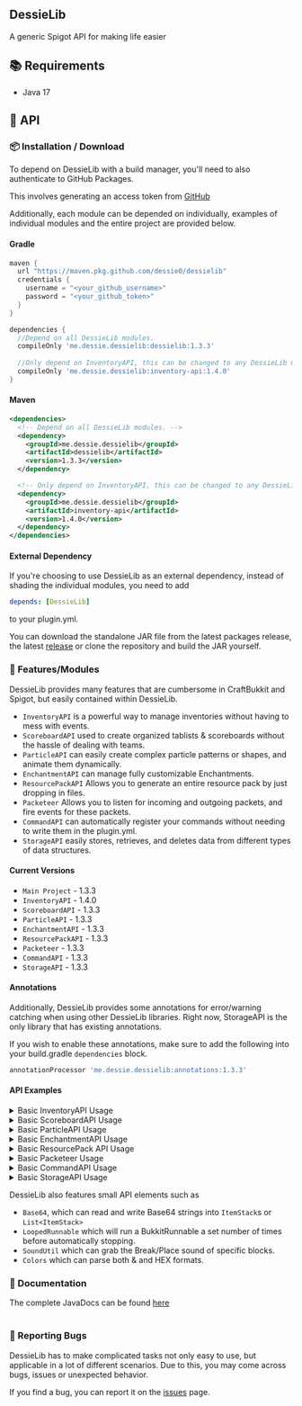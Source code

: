 ## DessieLib
A generic Spigot API for making life easier

## :books: Requirements
- Java 17

## :newspaper: API

### :package: Installation / Download

To depend on DessieLib with a build manager, you'll need to also authenticate to GitHub Packages.

This involves generating an access token from [GitHub](https://github.com/settings/tokens)

Additionally, each module can be depended on individually, examples of individual modules and the entire project are provided below.

#### Gradle
```groovy
maven {
  url "https://maven.pkg.github.com/dessie0/dessielib"
  credentials {
    username = "<your_github_username>"
    password = "<your_github_token>"
  }
}

dependencies {
  //Depend on all DessieLib modules.
  compileOnly 'me.dessie.dessielib:dessielib:1.3.3'
    
  //Only depend on InventoryAPI, this can be changed to any DessieLib module listed below.
  compileOnly 'me.dessie.dessielib:inventory-api:1.4.0'
}
```

#### Maven
```xml
<dependencies>
  <!-- Depend on all DessieLib modules. -->
  <dependency>
    <groupId>me.dessie.dessielib</groupId>
    <artifactId>dessielib</artifactId>
    <version>1.3.3</version>
  </dependency>

  <!-- Only depend on InventoryAPI, this can be changed to any DessieLib module listed below. -->  
  <dependency>
    <groupId>me.dessie.dessielib</groupId>
    <artifactId>inventory-api</artifactId>
    <version>1.4.0</version>
  </dependency>  
</dependencies>
```

#### External Dependency
If you're choosing to use DessieLib as an external dependency, instead of shading the individual modules, you need to add
```yml
depends: [DessieLib]
```
to your plugin.yml.

You can download the standalone JAR file from the latest packages release, the latest [release](https://github.com/Dessie0/DessieLib/releases/tag/v1.3.1) or clone the repository and build the JAR yourself.

### :iphone: Features/Modules

DessieLib provides many features that are cumbersome in CraftBukkit and Spigot, but easily contained within DessieLib.

- `InventoryAPI` is a powerful way to manage inventories without having to mess with events.
- `ScoreboardAPI` used to create organized tablists & scoreboards without the hassle of dealing with teams.
- `ParticleAPI` can easily create complex particle patterns or shapes, and animate them dynamically.
- `EnchantmentAPI` can manage fully customizable Enchantments.
- `ResourcePackAPI` Allows you to generate an entire resource pack by just dropping in files.
- `Packeteer` Allows you to listen for incoming and outgoing packets, and fire events for these packets.
- `CommandAPI` can automatically register your commands without needing to write them in the plugin.yml.
- `StorageAPI` easily stores, retrieves, and deletes data from different types of data structures.

#### Current Versions
- `Main Project` - 1.3.3
- `InventoryAPI` - 1.4.0
- `ScoreboardAPI` - 1.3.3
- `ParticleAPI` - 1.3.3
- `EnchantmentAPI` - 1.3.3
- `ResourcePackAPI` - 1.3.3
- `Packeteer` - 1.3.3
- `CommandAPI` - 1.3.3
- `StorageAPI` - 1.3.3

#### Annotations
Additionally, DessieLib provides some annotations for error/warning catching when using other DessieLib libraries.
Right now, StorageAPI is the only library that has existing annotations.

If you wish to enable these annotations, make sure to add the following into your build.gradle `dependencies` block.
```groovy
annotationProcessor 'me.dessie.dessielib:annotations:1.3.3'
```

#### API Examples

<details>
<summary>Basic InventoryAPI Usage</summary>

```java
public class Main extends JavaPlugin implements CommandExecutor {

    @Override
    public void onEnable() {
        InventoryAPI.register(this);
    }

    @Override
    public boolean onCommand(CommandSender sender, Command command, String label, String[] args) {
        if (command.getName().equalsIgnoreCase("testinventory")) {
            ItemBuilder item = new ItemBuilder(ItemBuilder.buildItem(Material.DIAMOND, 1, "&bDiamond"));

            //Does not allow the item to be picked up
            item.cancel();

            //When we click, the item will cycle through all it's cyclesWith in order.
            item.cyclesWith(ItemBuilder.buildItem(Material.EMERALD, 1, "&aEmerald"));
            item.cyclesWith(ItemBuilder.buildItem(Material.COAL, 50, "&0Coal"));

            //When we click the item, we'll tell the player which item they clicked.
            item.onClick((result) -> {
                result.getPlayer().sendMessage("Clicked " + result.getItem().getName() + "!");
            });

            //Create the InventoryBuilder as a size of 9 and named "Test Inventory"
            SingleInventory inventory = new SingleInventory(9, "Test Inventory")
                    .setItem(4, item) //Set the diamond item stack in slot 4
                    .onOpen((opener, inv) -> { //Tell the player they opened the inventory
                        opener.sendMessage("Opened " + inv.getName());
                    }).onClose((closer, inv) -> { //Tell the player when they close the inventory
                        closer.sendMessage("Closed " + inv.getName());
                    }).onPageChange((changer, newPage) -> { //Tell the player when the page changes
                        changer.sendMessage("Opening page " + newPage.getName());
                    }).addPage(new SingleInventory(18, "Page 2")); //Add a new page to the Inventory with a size of 18 and name of "Page 2"

            //Open the Inventory
            inventory.open((Player) sender);
            return true;
        }
        return false;
    }
}
```
</details>

<details>
<summary>Basic ScoreboardAPI Usage</summary>

```java
public class Main extends JavaPlugin implements Listener {

    @Override
    public void onEnable() {
        this.getServer().getPluginManager().registerEvents(this, this);
        ScoreboardAPI.register(this);

        //Using a BukkitTask, we can get everyone's Scoreboard and update it with THEIR
        //information. Such as their current Ping and Location!

        //You can do this with any part of the Scoreboard, Header, Footer, Scores, Titles, etc.
        Bukkit.getScheduler().runTaskTimer(this, () -> {

            //Loop through all active boards
            for(ScoreboardAPI scoreboardAPI : ScoreboardAPI.getBoards()) {
                Player player = scoreboardAPI.getPlayer();

                //Get & set the footer string.
                String footer = "&6Current Ping: &a" + ((CraftPlayer) player).getHandle().ping
                        + " &2X: " + (int) player.getLocation().getX() + " &2Y: " + (int) player.getLocation().getY()
                        + " &2Z: " + (int) player.getLocation().getZ();
                scoreboardAPI.setTabFooter(footer);
            }
        }, 20, 20);
    }

    @EventHandler
    public void onJoin(PlayerJoinEvent event) {
        //Get the player that joined
        Player player = event.getPlayer();

        //Create the new Scoreboard, the name is just the default title.
        ScoreboardAPI scoreboard = new ScoreboardAPI(player, "Scoreboard");

        //Add a line on the first score that says hello
        scoreboard.setLine("Hello, " + player.getName(), 0);

        //Add an empty line
        scoreboard.setLine("", 1);

        //Create a score animation. This will make the line on Score 2 go from 1, 2, 3, 4, 5 every half second (10 ticks)
        List<String> animation = Arrays.asList("&11", "&22", "&33", "&44", "&55");
        scoreboard.animateScore(animation, 10, 2);

        /*
        Create a title animation. This method will loop through each element in the array and display
        it every 20 ticks (1 second)
         */
        List<String> titleAnimation = Arrays.asList("&3Server &6Name", "&6Server &3Name");
        scoreboard.animateTitle(titleAnimation, 20);

        /*
        Add the teams to the Scoreboard, this is how we're going to organize our tablist!
        The name doesn't matter too much, but you will be using this later, so don't forget what it is!
        The Color white makes it so our player's names are white.
        The prefix is what appears before the Player's names.

        The weight is the ordering of the tablist. A lower weight means they're higher on the list.
        After team weight, players are organized alphabetically.
        */
        scoreboard.addTablistTeam("owner", ChatColor.WHITE, "&c&lOwner &f", 0);
        scoreboard.addTablistTeam("member", ChatColor.WHITE, "&7Member &f", 50);

        /*
        Set this player's team. This can be determined any way you want, and you can have up to 100 teams.
        We're using a basic permission to determine whether we add to owner or member.
         */
        if (player.hasPermission("tablist.owner")) {
            //Set their team
            scoreboard.setPlayerTeam("owner");

            //Player's on the "owner" team cannot be pushed around
            scoreboard.setCollidable(false);
        } else {
            //Set their team
            scoreboard.setPlayerTeam("member");
            //Players on the "member" team CAN be pushed around
            scoreboard.setCollidable(true);
        }

        //Set the criteria to health. This will update the number next to a player's name in tab
        //to accurately represent their current health.
        scoreboard.setTablistCriteria("health");
    }
}
```

</details>

<details>
<summary>Basic ParticleAPI Usage</summary>

```java
public class Main extends JavaPlugin implements CommandExecutor {

    @Override
    public void onEnable() {
        //Register the API
        ParticleAPI.register(this);
    }

    @Override
    public boolean onCommand(CommandSender sender, Command command, String label, String[] args) {
        if(command.getName().equalsIgnoreCase("testparticle") && sender instanceof Player player) {

            //Create the CircleParticle with green Redstone, 50 particles and a radius of 2.
            CircleParticle particle = new CircleParticle(new ParticleData(Particle.REDSTONE, new Particle.DustOptions(Color.fromRGB(0, 255, 0), 1))
                    , 50, 2);

            //Make the Particle animator forever (since 0 loops), and follow the player with a y offset.
            particle.setAnimator(new EntityFollowAnimation(player, 5, new Vector(0, 1, 0)));

            //Add a Block collider, such that when particles collide with blocks, they fly into the air
            particle.addCollider(new BlockCollider(block -> {
                FallingBlock fallingBlock = block.getWorld().spawnFallingBlock(block.getLocation().add(0.5, 0, 0.5), block.getBlockData());
                fallingBlock.setVelocity(new Vector(0, 2, 0));

                block.setType(Material.AIR);
            }, 5, false));

            //Slowly oscillate the circle to be bigger and smaller.
            particle.addTransform(new ParticleScale(TransformType.OSCILLATE, 10, (location, step) -> {
                return new Vector(step * 0.05, 0, step * 0.05);
            }));

            //Finally, display the particle to all players.
            particle.display(player.getLocation().add(0, 1,0));

            return true;
        }
        return false;
    }
}

```

</details>

<details>
<summary>Basic EnchantmentAPI Usage</summary>

```java
public class Main extends JavaPlugin implements CommandExecutor {

    private CEnchantment soulbound;

    @Override
    public void onEnable() {
        //Register the API
        CEnchantmentAPI.register(this);

        soulbound = new CEnchantment("Soulbound") //Instantiate the enchantment.
                .setMaxLevel(1) //Set the max level to 1.
                .setDisplayName("&6Soulbound") //Set how the lore is displayed.
                .setEnchantmentActivator(new EnchantmentActivator(Activator.ALL)) //Enchantment will always trigger, since it doesn't matter where it is in their inventory when they die.
                .setEnchantmentTarget(EnchantmentTarget.ALL) //Can be enchanted to all tools, armor and bows/crossbows.
                .addEnchantables(Material.FLOWER_POT) //We'll also allow Flower Pots to be enchanted with it
                .setCursed(false) //It's not a curse
                .setUsesRomanNumerals(false) // Use numbers instead of roman numerals
                .setEnchantProperties(new CEnchantProperties()
                        .setAsNormalEnchant() // Sets properties such that they're similar to default enchantments.
                        .setCanBeOnBook(false) //However, we can then say it cannot be on a book
                        .setCanEnchantWithTable(false)) // And cannot be enchanted using the enchanting table.

                //Add the logic for the enchantment.
                //This is executed when a Player dies.
                .onDeath((event, result) -> { 
                    if(!(event instanceof PlayerDeathEvent)) return;
                    event.getDrops().remove(result.getItem());

                    int slot = -1;
                    PlayerInventory inventory = ((Player) event.getEntity()).getInventory();
                    for(int i = 0; i < 41; i++) {
                        if(SlotEventHelper.isNullOrAir(inventory.getItem(i))) continue;
                        if(inventory.getItem(i).equals(result.getItem())) {
                            slot = i;
                            break;
                        }
                    }

                    int finalSlot = slot;
                    Bukkit.getScheduler().runTaskLater(this, () -> {
                        if (finalSlot == -1) return;
                        if (!SlotEventHelper.isNullOrAir(inventory.getItem(finalSlot))) {
                            inventory.addItem(result.getItem());
                        } else {
                            inventory.setItem(finalSlot, result.getItem());
                        }
                    }, 2);
                }); 
    }

    @Override
    public boolean onCommand(CommandSender sender, Command command, String label, String[] args) {
        if(command.getName().equalsIgnoreCase("cenchant") && sender instanceof Player player) {
            soulbound.enchant(player.getInventory().getItemInMainHand(), 1);
        }
        return false;
    }
}
```

</details>

<details>
<summary>Basic ResourcePack API Usage</summary>

```java
public class Main extends JavaPlugin {

    private ResourcePack pack;
    
    @Override
    public void onEnable() {
        //Register the API
        ResourcePack.register(this);

        pack = new ResourcePackBuilder()
                .setIcon(new File(this.getDataFolder() + "/pack.png")) // Set the pack icon
                .setDescription("A test resource pack!") // Set the pack description
                .setDisplayName("&5Dessie's Pack") // Set the name of the pack

                //Add an asset so all sand looks like amethyst blocks
                .addAsset(new BlockAsset("crystal_sand", Material.SAND, null, new TextureAsset("all", Material.AMETHYST_BLOCK)))

                //Add a state specific asset, where a note block with the note of 3 looks like gold.
                .addAsset(new BlockStateAsset("golden_note_block", Material.NOTE_BLOCK, Material.GOLD_BLOCK)
                        .addPredicate("note", "3")
                        .addDrops(new ItemStack(Material.GOLD_BLOCK)) //If broken, it drops a gold block

                        //We then can add an event listener that triggers when the player right clicks this block
                        .addEventListener(PlayerInteractEvent.class, (asset, event) -> {
                            return event.getAction() == Action.RIGHT_CLICK_BLOCK && asset.blockMatches(event.getClickedBlock());
                        }, (event) -> {
                            //You can then use the event to do whatever you want
                            event.setCancelled(true);
                            event.getPlayer().sendMessage("No changing the golden one!");
                        })
                        //Make the block extremely difficult to destroy
                        .setStrength(100)
                        //Diamond and Netherite Pickaxe will mine it faster
                        .addPreferredItems(Material.DIAMOND_PICKAXE, Material.NETHERITE_PICKAXE)

                        //The gold block only drops if a diamond or netherite pickaxe is used.
                        .setPreferredItemRequiredToDrop(true))

                //Makes the Heart of the Sea ItemStack look like a gold ingot
                .addAsset(new ItemAsset(new File(this.getDataFolder() + "/textures/gold_ingot.png"), new ItemStack(Material.HEART_OF_THE_SEA)))
                //Creates a unicode asset that renders the apple
                .addAsset(new BitmapUnicodeAsset("apple", Material.APPLE))
                //Create the webhost for the pack so players receive it when they join.
                .createWebhost("localhost", 8080, true).build();
    }

    @Override
    public boolean onCommand(CommandSender sender, Command command, String label, String[] args) {
        if(command.getName().equalsIgnoreCase("testresource") && sender instanceof Player player) {

            //Look for all the ItemAssets in the pack, and give the Player it's ItemStack
            for(ItemAsset asset : this.getPack().getBuilder().getAssetsOf(ItemAsset.class)) {
                player.getInventory().addItem(asset.getItem());
            }

            //Look for all the Bitmap assets and send the unicode to the player.
            for(BitmapUnicodeAsset asset : this.getPack().getBuilder().getAssetsOf(BitmapUnicodeAsset.class)) {
                player.sendMessage(String.valueOf((char) asset.getUnicode()));
            }
            return true;
        }
        return false;
    }

    public ResourcePack getPack() {
        return pack;
    }
}
```

</details>

<details>
<summary>Basic Packeteer Usage</summary>

```java
public class Main extends JavaPlugin implements PacketListener {

    @Override
    public void onEnable() {
        //Register Packeteer
        Packeteer packeteer = Packeteer.register(this);
        packeteer.addListener(this); // Register the listener
    }

    @PacketeerHandler
    public void onPickup(ServerboundPickItemPacket packet, Player player) {
        //Now we can just use the packet as we would a normal event.
        //This event will fire if the player middle clicks an item that is in their inventory.
        Bukkit.getLogger().info(player.getName() + " picked item in slot " + packet.getSlot());
    }
}

```

</details>

<details>
<summary>Basic CommandAPI Usage</summary>

```java
public class Main extends JavaPlugin {
    @Override
    public void onEnable() {
        //Register the CommandAPI and tell it to register all the commands.
        CommandAPI.register(this, true);
    }
}

public class ExampleCommand extends XCommand {

    //Default constructor required.
    public ExampleCommand() {
        //Call the XCommand super constructor with the name and description
        super("example", "An example command for CommandAPI showcase");

        this.addAliases("examplecommand", "commandapi") //Add any command aliases
                .setUsage("/<command> args") //Add the usage message
                .setPermission("commandapi.example") //Add the required permission to use the command
                .setPermissionMessage("&cYou do not have permission to use that command!"); //Add the no permission message
    }

    /*
    Override the method for when a Player executes this command.
     */
    @Override
    protected void execute(Player player, String[] args) {
        player.sendMessage("Hello, " + player.getName() + "!");
    }

    /*
    Override the method for when Console executes this command.
     */
    @Override
    protected void execute(ConsoleCommandSender console, String[] args) {
        console.sendMessage("Hello console!");
    }

    /*
    Add tab completion for when any sender executes the command.
     */
    @Override
    protected List<String> executeTab(CommandSender player, String[] args) {
        if(args.length == 1) {
            return Arrays.asList("Hello", "how", "are", "you");
        } else if(args.length == 2) {
            return null;
        }

        return new ArrayList<>();
    }
}

```

</details>

<details>
<summary>Basic StorageAPI Usage</summary>

```java
public class Main extends JavaPlugin {
    private YAMLContainer container;

    @Override
    public void onEnable() {

        //Register the API and Events
        StorageAPI.register(this);
        this.getServer().getPluginManager().registerEvents(this, this);

        //Create the YAML container. The process for other containers such as JSONContainer, MySQLContainer follow the same principals.
        this.container = new YAMLContainer(new File(this.getDataFolder(), "test.yml"), new StorageSettings(-1, 300));

        //Store some text paths and data values.
        this.getContainer().store("testDouble", 5.4);
        this.getContainer().store("a.path.to.a.string", "Hello!");

        //Retrieve the values back from the container, both async and with "blocking".
        Bukkit.getLogger().log(Level.INFO, "Double stored is: " + this.getContainer().retrieve("testDouble"));
        this.getContainer().retrieveAsync(String.class, "a.path.to.a.string").thenAccept(retrieved -> {
            System.out.println("The configuration says " + retrieved);
        });

        //A StorageDecomposer makes it easy to store different types of Objects by decomposing them into components.
        //They can then be recomposed to be re-retrieved from the container.

        //This decomposer is for Locations, and when retrieving or storing a Location object, it will go through this object.
        StorageContainer.addStorageDecomposer(new StorageDecomposer<>(Location.class, (location -> {
            DecomposedObject object = new DecomposedObject();

            //We're first going to specify the paths that are stored. For a Location we'll just store the world, x, y, and z.
            //These are used when we're STORING a Location.
            Objects.requireNonNull(location.getWorld(), "World cannot be null!");
            object.addDecomposedKey("world", location.getWorld().getName());
            object.addDecomposedKey("x", location.getX());
            object.addDecomposedKey("y", location.getY());
            object.addDecomposedKey("z", location.getZ());

            return object;
        }), (container, recompose) -> {

            //Next, we'll retrieve the data back from the container to re-build the Location object that was initially passed.
            //You should use the exact same paths as above.

            //The container::retrieveAsync here is just a Function that returns the object back.
            //For example, "x" path should return the double x value for the Location.
            recompose.addRecomposeKey("world", container::retrieveAsync);
            recompose.addRecomposeKey("x", container::retrieveAsync);
            recompose.addRecomposeKey("y", container::retrieveAsync);
            recompose.addRecomposeKey("z", container::retrieveAsync);

            //Since addRecomposedKeys are CompletableFutures, we want to make sure they're all completed before
            //rebuilding the Location object. So we'll do that with onComplete
            return recompose.onComplete(completed -> {

                //Now, we can just use getCompletedObject with our path to get the required Objects to build our Location object and return it!
                World world = Bukkit.getWorld((String) completed.getCompletedObject("world"));
                double x = (double) completed.getCompletedObject("x");
                double y = (double) completed.getCompletedObject("y");
                float z = (float) (double) completed.getCompletedObject("z");

                return new Location(world, x, y, z);
            });
        }));
    }

    @EventHandler
    public void onJoin(PlayerJoinEvent event) {
        //Now we can just simply store the Location object using store and the path.
        this.getContainer().store("location." + event.getPlayer().getUniqueId(), event.getPlayer().getLocation());

        //And we can retrieve it using the retrieve! This will print our Location!
        Location retrievedLocation = this.getContainer().retrieve(Location.class, "location." + event.getPlayer().getUniqueId());
        Bukkit.getLogger().log(Level.INFO, retrievedLocation.toString());
    }

    public YAMLContainer getContainer() {
        return container;
    }
}
```

</details>

DessieLib also features small API elements such as
- `Base64`, which can read and write Base64 strings into `ItemStack`s or `List<ItemStack>`
- `LoopedRunnable` which will run a BukkitRunnable a set number of times before automatically stopping.
- `SoundUtil` which can grab the Break/Place sound of specific blocks.
- `Colors` which can parse both & and HEX formats.

### :ledger: Documentation

The complete JavaDocs can be found [here](https://dessie0.github.io/DessieLib/) <br><br>

### :bug: Reporting Bugs

DessieLib has to make complicated tasks not only easy to use, but applicable in a lot of different scenarios.
Due to this, you may come across bugs, issues or unexpected behavior. 

If you find a bug, you can report it on the [issues](https://github.com/Dessie0/DessieLib/issues) page.
